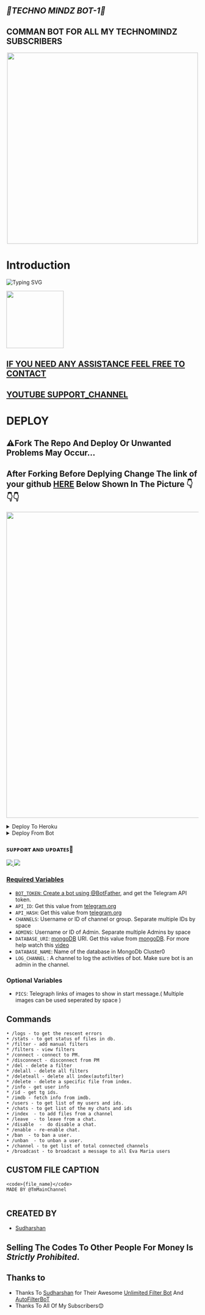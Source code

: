 # <h2 align="centre"><i><b>💖TECHNO MINDZ BOT-1💝</i></b></h2>

## COMMAN BOT FOR ALL MY TECHNOMINDZ SUBSCRIBERS

<p align="center"><a href="https://t.me/Mass_movie_request"><img src="[https://telegra.ph/file/b417bdd01331179d5787c.jpg]" width="500"></a></p>

# Introduction

![Typing SVG](https://readme-typing-svg.herokuapp.com/?lines=Welcome+To+MCU_Linkz!;Created+by+sudharshan!;A+simple+and+a+basic+Bot!;A+Advanced+AutoFilter+Bot;Don't+Forget+To+Subcribe;Techno+Mindz+in+YouTube;)
</p>
</h1>
<a href="https://www.youtube.com/c/TechnoMindz">
  <img src="https://img.shields.io/badge/𝚂𝚄𝙱𝚂𝙲𝚁𝙸𝙱𝙴-red?logo=youtube" width="150">

## IF YOU NEED ANY ASSISTANCE FEEL FREE TO CONTACT
## YOUTUBE  [SUPPORT_CHANNEL](https://t.me/Mass_movie_request)


# DEPLOY

## ⚠️Fork The Repo And Deploy Or Unwanted Problems May Occur...
## After Forking Before Deplying Change The link of your github [HERE]([](https://github.com/Sudharshan1246/CommonBot_For_All/edit/master/README.md)) Below Shown In The Picture 👇👇👇
<p align="center"><a href="https://t.me/Mass_movie_request"><img src="[https://telegra.ph/file/7dfbf86b1da43cc40208f.jpg]" width="800"></a></p>

<details><summary>Deploy To Heroku</summary>
<p>
<br>
<a href="https://heroku.com/deploy?template=https://github.com/Sudharshan1246/CommonBot_For_All">
  <img src="https://www.herokucdn.com/deploy/button.svg" alt="Deploy">
</a>
</p>
</details>
  
<details><summary>Deploy From Bot</summary>
<p>
<br>
<a href="https://telegram.dog/XTZ_HerokuBot?start=VGVjaG5vTWluZHovQ29tbW9uQm90X0Zvcl9BbGwgbWFzdGVy">
  <img src="https://www.herokucdn.com/deploy/button.svg" alt="Deploy">
</a>
</p>
</details>

### ꜱᴜᴘᴘᴏʀᴛ ᴀɴᴅ ᴜᴘᴅᴀᴛᴇꜱ🎑

<a href="https://t.me/MCU_Linkz"><img src="https://img.shields.io/badge/Join-Main%20Channel-green.svg?style=for-the-badge&logo=Telegram">
<a href="https://t.me/Mass_movie_request"><img src="https://img.shields.io/badge/Join-Support%20Group-blue.svg?style=for-the-badge&logo=Telegram">

  
### Required Variables
* `BOT_TOKEN`: Create a bot using [@BotFather](https://telegram.dog/BotFather), and get the Telegram API token.
* `API_ID`: Get this value from [telegram.org](https://my.telegram.org/apps)
* `API_HASH`: Get this value from [telegram.org](https://my.telegram.org/apps)
* `CHANNELS`: Username or ID of channel or group. Separate multiple IDs by space
* `ADMINS`: Username or ID of Admin. Separate multiple Admins by space
* `DATABASE_URI`: [mongoDB](https://www.mongodb.com) URI. Get this value from [mongoDB](https://www.mongodb.com). For more help watch this [video](https://youtu.be/1G1XwEOnxxo)
* `DATABASE_NAME`: Name of the database in MongoDb Cluster0
* `LOG_CHANNEL` : A channel to log the activities of bot. Make sure bot is an admin in the channel.
  
### Optional Variables
* `PICS`: Telegraph links of images to show in start message.( Multiple images can be used seperated by space )
  
## Commands
```
• /logs - to get the rescent errors
• /stats - to get status of files in db.
* /filter - add manual filters
* /filters - view filters
* /connect - connect to PM.
* /disconnect - disconnect from PM
* /del - delete a filter
* /delall - delete all filters
* /deleteall - delete all index(autofilter)
* /delete - delete a specific file from index.
* /info - get user info
* /id - get tg ids.
* /imdb - fetch info from imdb.
• /users - to get list of my users and ids.
• /chats - to get list of the my chats and ids 
• /index  - to add files from a channel
• /leave  - to leave from a chat.
• /disable  -  do disable a chat.
* /enable - re-enable chat.
• /ban  - to ban a user.
• /unban  - to unban a user.
• /channel - to get list of total connected channels
• /broadcast - to broadcast a message to all Eva Maria users
```
## CUSTOM FILE CAPTION
```
<code>{file_name}</code>
MADE BY @TmMainChannel
  
```
## CREATED BY
 
* [Sudharshan](https://t.me/Sudharshan_T)
## Selling The Codes To Other People For Money Is *Strictly Prohibited*.

## Thanks to 

 - Thanks To [Sudharshan](https://github.com/Sudharshan1246) for Their Awesome [Unlimited Filter Bot](https://github.com/Sudharshan1246/CommonBot_For_All) And [AutoFilterBoT](https://github.com/Sudharshan1246/CommonBot_For_All)
 - Thanks To All Of My Subscribers😊
